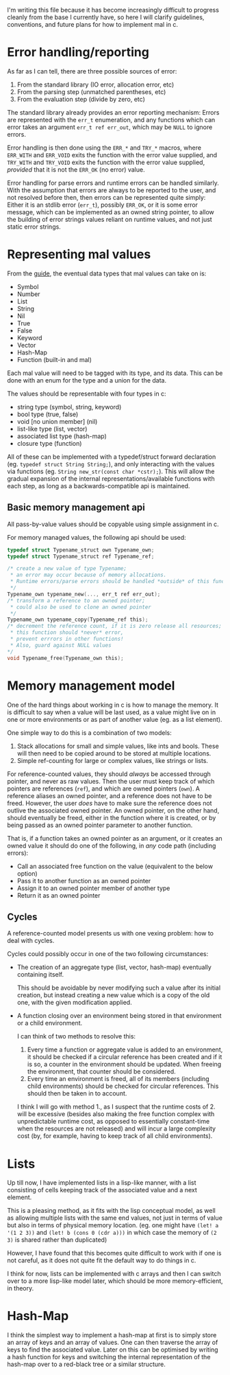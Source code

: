 I'm writing this file because it has become increasingly difficult
to progress cleanly from the base I currently have,
so here I will clarify guidelines, conventions, and future plans
for how to implement mal in c.

# Error handling/reporting

As far as I can tell, there are three possible sources of error:

 1. From the standard library (IO error, allocation error, etc)
 2. From the parsing step (unmatched parentheses, etc)
 3. From the evaluation step (divide by zero, etc)

The standard library already provides an error reporting mechanism:
Errors are represented with the `err_t` enumeration,
and any functions which can error takes an argument `err_t ref err_out`,
which may be `NULL` to ignore errors.

Error handling is then done using the `ERR_*` and `TRY_*` macros,
where `ERR_WITH` and `ERR_VOID` exits the function with the error value supplied,
and `TRY_WITH` and `TRY_VOID` exits the function with the error value supplied,
*provided* that it is not the `ERR_OK` (no error) value.

Error handling for parse errors and runtime errors can be handled similarly.
With the assumption that errors are always to be reported to the user,
and not resolved before then,
then errors can be represented quite simply:
Either it is an stdlib error (`err_t`), possibly `ERR_OK`,
or it is some error message,
which can be implemented as an owned string pointer,
to allow the building of error strings values reliant on runtime values,
and not just static error strings.

# Representing mal values

From the [guide](../../process/guide.md),
the eventual data types that mal values can take on is:

 - Symbol
 - Number
 - List
 - String
 - Nil
 - True
 - False
 - Keyword
 - Vector
 - Hash-Map
 - Function (built-in and mal)

Each mal value will need to be tagged with its type, and its data.
This can be done with an enum for the type and a union for the data.

The values should be representable with four types in c:

 - string type (symbol, string, keyword)
 - bool type (true, false)
 - void [no union member] (nil)
 - list-like type (list, vector)
 - associated list type (hash-map)
 - closure type (function)

All of these can be implemented with a typedef/struct forward declaration
(eg. `typedef struct String String;`),
and only interacting with the values via functions
(eg. `String new_str(const char *cstr);`).
This will allow the gradual expansion
of the internal representations/available functions with each step,
as long as a backwards-compatible api is maintained.

## Basic memory management api

All pass-by-value values should be copyable using simple assignment in c.

For memory managed values, the following api should be used:

```c
typedef struct Typename_struct own Typename_own;
typedef struct Typename_struct ref Typename_ref;

/* create a new value of type Typename;
 * an error may occur because of memory allocations.
 * Runtime errors/parse errors should be handled *outside* of this function.
 */
Typename_own typename_new(..., err_t ref err_out);
/* transform a reference to an owned pointer;
 * could also be used to clone an owned pointer
 */
Typename_own typename_copy(Typename_ref this);
/* decrement the reference count, if it is zero release all resources;
 * this function should *never* error,
 * prevent errrors in other functions!
 * Also, guard against NULL values
*/
void Typename_free(Typename_own this);
```

# Memory management model

One of the hard things about working in c is how to manage the memory.
It is difficult to say when a value will be last used,
as a value might live on in one or more environments
or as part of another value (eg. as a list element).

One simple way to do this is a combination of two models:

 1. Stack allocations for small and simple values, like ints and bools.
    These will then need to be copied around to be stored at multiple locations.
 2. Simple ref-counting for large or complex values, like strings or lists.

For reference-counted values,
they should *always* be accessed through pointer,
and never as raw values.
Then the user must keep track of which pointers are references (`ref`),
and which are owned pointers (`own`).
A reference aliases an owned pointer,
and a reference does not have to be freed.
However, the user *does* have to make sure the reference
does not outlive the associated owned pointer.
An owned pointer, on the other hand,
should eventually be freed,
either in the function where it is created,
or by being passed as an owned pointer parameter to another function.

That is, if a function takes an owned pointer as an argument,
or it creates an owned value it should do one of the following,
in *any* code path (including errors):

 - Call an associated free function on the value (equivalent to the below option)
 - Pass it to another function as an owned pointer
 - Assign it to an owned pointer member of another type
 - Return it as an owned pointer

## Cycles

A reference-counted model presents us with one vexing problem:
how to deal with cycles.

Cycles could possibly occur in one of the two following circumstances:

 - The creation of an aggregate type (list, vector, hash-map)
   eventually containing itself.

   This should be avoidable by never modifying such a value
   after its initial creation,
   but instead creating a new value which is a copy of the old one,
   with the given modification applied.
 - A function closing over an environment
   being stored in that environment or a child environment.

   I can think of two methods to resolve this:

   1. Every time a function or aggregate value is added to an environment,
      it should be checked if a circular reference has been created
      and if it is so,
      a counter in the environment should be updated.
      When freeing the environment, that counter should be considered.
   2. Every time an environment is freed,
      all of its members (including child environments)
      should be checked for circular references.
      This should then be taken in to account.

   I think I will go with method 1.,
   as I suspect that the runtime costs of 2. will be excessive
   (besides also making the free function complex with unpredictable runtime cost,
   as opposed to essentially constant-time when the resources are not released)
   and will incur a large complexity cost
   (by, for example, having to keep track of all child environments).

# Lists

Up till now, I have implemented lists in a lisp-like manner,
with a list consisting of cells keeping track of the associated value
and a next element.

This is a pleasing method,
as it fits with the lisp conceptual model,
as well as allowing multiple lists with the same end values,
not just in terms of value but also in terms of physical memory location.
(eg. one might have `(let! a '(1 2 3))` and `(let! b (cons 0 (cdr a)))`
in which case the memory of `(2 3)` is shared rather than duplicated)

However, I have found that this becomes quite difficult to work with
if one is not careful,
as it does not quite fit the default way to do things in c.

I think for now,
lists can be implemented with c arrays
and then I can switch over to a more lisp-like model later,
which should be more memory-efficient, in theory.

# Hash-Map

I think the simplest way to implement a hash-map at first
is to simply store an array of keys
and an array of values.
One can then traverse the array of keys to find the associated value.
Later on this can be optimised by writing a hash function for keys
and switching the internal representation of the hash-map over to a red-black tree
or a similar structure.
